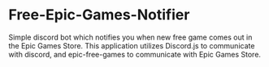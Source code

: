# Free-Epic-Games-Notifier
Simple discord bot which notifies you when new free game comes out in the Epic Games Store. This application utilizes Discord.js to communicate with discord, and epic-free-games to communicate with Epic Games Store.
